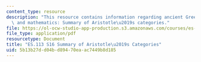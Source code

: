 ```yaml
---
content_type: resource
description: "This resource contains information regarding ancient Greek philosophy\
  \ and mathematics: Summary of Aristotle\u2019s categories."
file: https://ol-ocw-studio-app-production.s3.amazonaws.com/courses/es-113-ancient-greek-philosophy-and-mathematics-spring-2016/5b13b27dd04bd89470eaac7449b8d185_MITES_113S16_CategoriesSum.pdf
file_type: application/pdf
resourcetype: Document
title: "ES.113 S16 Summary of Aristotle\u2019s Categories"
uid: 5b13b27d-d04b-d894-70ea-ac7449b8d185
---
```

